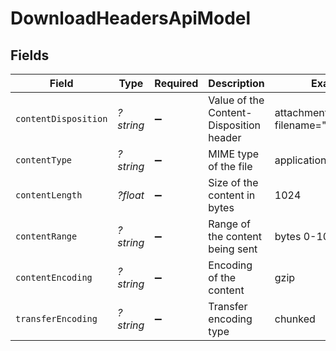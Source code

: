 # DownloadHeadersApiModel


## Fields

| Field                                   | Type                                    | Required                                | Description                             | Example                                 |
| --------------------------------------- | --------------------------------------- | --------------------------------------- | --------------------------------------- | --------------------------------------- |
| `contentDisposition`                    | *?string*                               | :heavy_minus_sign:                      | Value of the Content-Disposition header | attachment; filename="example.pdf"      |
| `contentType`                           | *?string*                               | :heavy_minus_sign:                      | MIME type of the file                   | application/pdf                         |
| `contentLength`                         | *?float*                                | :heavy_minus_sign:                      | Size of the content in bytes            | 1024                                    |
| `contentRange`                          | *?string*                               | :heavy_minus_sign:                      | Range of the content being sent         | bytes 0-1023/2048                       |
| `contentEncoding`                       | *?string*                               | :heavy_minus_sign:                      | Encoding of the content                 | gzip                                    |
| `transferEncoding`                      | *?string*                               | :heavy_minus_sign:                      | Transfer encoding type                  | chunked                                 |